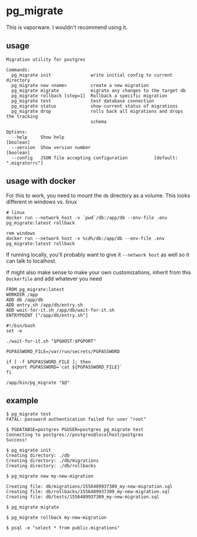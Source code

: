 # pg_migrate

This is vaporware. I wouldn't recommend using it.

## usage

```
Migration utility for postgres

Commands:
  pg_migrate init               write initial config to current directory
  pg_migrate new <name>         create a new migration
  pg_migrate migrate            migrate any changes to the target db
  pg_migrate rollback [step=1]  Rollback a specific migration
  pg_migrate test               test database connection
  pg_migrate status             show current status of migrations
  pg_migrate drop               rolls back all migrations and drops the tracking
                                schema

Options:
  --help     Show help                                                 [boolean]
  --version  Show version number                                       [boolean]
  --config   JSON file accepting configuration          [default: ".migratorrc"]
```

## usage with docker

For this to work, you need to mount the `db` directory as a volume. This looks different in windows vs. linux

```
# linux
docker run --network host -v `pwd`/db:/app/db --env-file .env pg_migrate:latest rollback

rem windows
docker run --network host -v %cd%/db:/app/db --env-file .env pg_migrate:latest rollback
```

If running locally, you'll probably want to give it `--network host` as well so it can talk to localhost.

If might also make sense to make your own customizations, inherit from this `Dockerfile` and add whatever you need

```
FROM pg_migrate:latest
WORKDIR /app
ADD db /app/db
ADD entry.sh /app/db/entry.sh
ADD wait-for-it.sh /app/db/wait-for-it.sh
ENTRYPOINT ["/app/db/entry.sh"]
```

```
#!/bin/bash
set -e

./wait-for-it.sh "$PGHOST:$PGPORT"

PGPASSWORD_FILE=/var/run/secrets/PGPASSWORD

if [ -f $PGPASSWORD_FILE ]; then
  export PGPASSWORD=`cat ${PGPASSWORD_FILE}`
fi

/app/bin/pg_migrate "$@"
```

## example

```
$ pg_migrate test
FATAL: password authentication failed for user "root"

$ PGDATABSE=postgres PGUSER=postgres pg_migrate test
Connecting to postgres://postgres@localhost/postgres
Success!

$ pg_migrate init
Creating directory: ./db
Creating directory: ./db/migrations
Creating directory: ./db/rollbacks

$ pg_migrate new my-new-migration

Creating file: db/migrations/1556489937309_my-new-migration.sql
Creating file: db/rollbacks/1556489937309_my-new-migration.sql
Creating file: db/tests/1556489937309_my-new-migration.sql

$ pg_migrate migrate

$ pg_migrate rollback my-new-migration

$ psql -e "select * from public.migrations"


```
